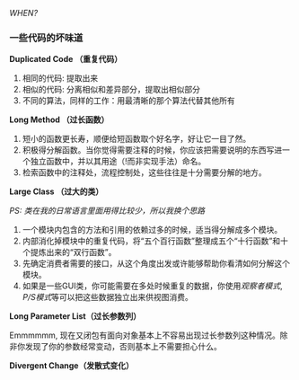 *WHEN?*

### 一些代码的坏味道

**Duplicated Code （重复代码）**

1. 相同的代码: 提取出来
2. 相似的代码: 分离相似和差异部分，提取出相似部分
3. 不同的算法，同样的工作：用最清晰的那个算法代替其他所有

**Long Method （过长函数）**

1. 短小的函数更长寿，顺便给短函数取个好名字，好让它一目了然。
2. 积极得分解函数。当你觉得需要注释的时候，你应该把需要说明的东西写进一个独立函数中，并以其用途（!而非实现手法）命名。
3. 检索函数中的注释处，流程控制处，这些往往是十分需要分解的地方。

**Large Class （过大的类）**

*PS: 类在我的日常语言里面用得比较少，所以我换个思路*

1. 一个模块内包含的方法和引用的依赖过多的时候，适当得分解成多个模块。
2. 内部消化掉模块中的重复代码，将“五个百行函数”整理成五个“十行函数”和十个提炼出来的“双行函数”。
3. 先确定消费者需要的接口，从这个角度出发或许能够帮助你看清如何分解这个模块。
4. 如果是一些GUI类，你可能需要在多处时候重复的数据，你使用*观察者模式*, *P/S模式*等可以把这些数据独立出来供视图消费。

**Long Parameter List（过长参数列）**

Emmmmmm, 现在又闭包有面向对象基本上不容易出现过长参数列这种情况。除非你发现了你的参数经常变动，否则基本上不需要担心什么。

**Divergent Change（发散式变化）**

